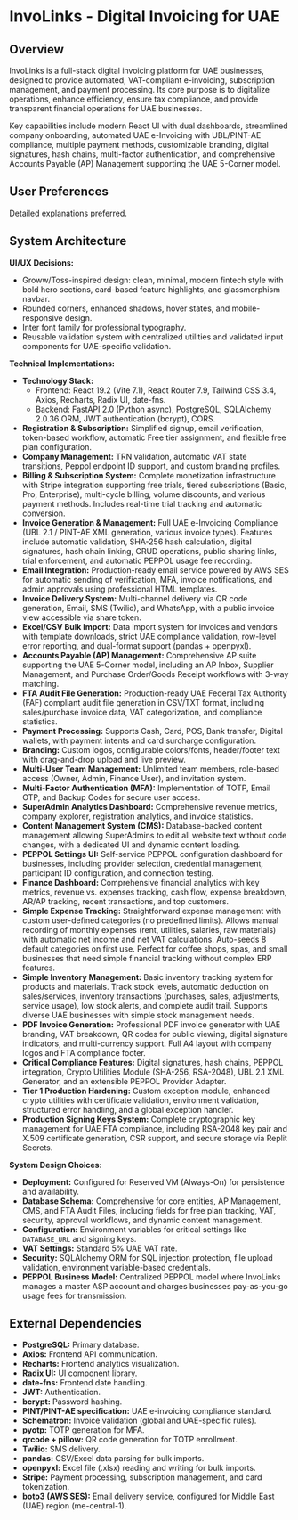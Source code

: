 # InvoLinks - Digital Invoicing for UAE

## Overview
InvoLinks is a full-stack digital invoicing platform for UAE businesses, designed to provide automated, VAT-compliant e-invoicing, subscription management, and payment processing. Its core purpose is to digitalize operations, enhance efficiency, ensure tax compliance, and provide transparent financial operations for UAE businesses.

Key capabilities include modern React UI with dual dashboards, streamlined company onboarding, automated UAE e-Invoicing with UBL/PINT-AE compliance, multiple payment methods, customizable branding, digital signatures, hash chains, multi-factor authentication, and comprehensive Accounts Payable (AP) Management supporting the UAE 5-Corner model.

## User Preferences
Detailed explanations preferred.

## System Architecture

**UI/UX Decisions:**
- Groww/Toss-inspired design: clean, minimal, modern fintech style with bold hero sections, card-based feature highlights, and glassmorphism navbar.
- Rounded corners, enhanced shadows, hover states, and mobile-responsive design.
- Inter font family for professional typography.
- Reusable validation system with centralized utilities and validated input components for UAE-specific validation.

**Technical Implementations:**
- **Technology Stack:**
    - Frontend: React 19.2 (Vite 7.1), React Router 7.9, Tailwind CSS 3.4, Axios, Recharts, Radix UI, date-fns.
    - Backend: FastAPI 2.0 (Python async), PostgreSQL, SQLAlchemy 2.0.36 ORM, JWT authentication (bcrypt), CORS.
- **Registration & Subscription:** Simplified signup, email verification, token-based workflow, automatic Free tier assignment, and flexible free plan configuration.
- **Company Management:** TRN validation, automatic VAT state transitions, Peppol endpoint ID support, and custom branding profiles.
- **Billing & Subscription System:** Complete monetization infrastructure with Stripe integration supporting free trials, tiered subscriptions (Basic, Pro, Enterprise), multi-cycle billing, volume discounts, and various payment methods. Includes real-time trial tracking and automatic conversion.
- **Invoice Generation & Management:** Full UAE e-Invoicing Compliance (UBL 2.1 / PINT-AE XML generation, various invoice types). Features include automatic validation, SHA-256 hash calculation, digital signatures, hash chain linking, CRUD operations, public sharing links, trial enforcement, and automatic PEPPOL usage fee recording.
- **Email Integration:** Production-ready email service powered by AWS SES for automatic sending of verification, MFA, invoice notifications, and admin approvals using professional HTML templates.
- **Invoice Delivery System:** Multi-channel delivery via QR code generation, Email, SMS (Twilio), and WhatsApp, with a public invoice view accessible via share token.
- **Excel/CSV Bulk Import:** Data import system for invoices and vendors with template downloads, strict UAE compliance validation, row-level error reporting, and dual-format support (pandas + openpyxl).
- **Accounts Payable (AP) Management:** Comprehensive AP suite supporting the UAE 5-Corner model, including an AP Inbox, Supplier Management, and Purchase Order/Goods Receipt workflows with 3-way matching.
- **FTA Audit File Generation:** Production-ready UAE Federal Tax Authority (FAF) compliant audit file generation in CSV/TXT format, including sales/purchase invoice data, VAT categorization, and compliance statistics.
- **Payment Processing:** Supports Cash, Card, POS, Bank transfer, Digital wallets, with payment intents and card surcharge configuration.
- **Branding:** Custom logos, configurable colors/fonts, header/footer text with drag-and-drop upload and live preview.
- **Multi-User Team Management:** Unlimited team members, role-based access (Owner, Admin, Finance User), and invitation system.
- **Multi-Factor Authentication (MFA):** Implementation of TOTP, Email OTP, and Backup Codes for secure user access.
- **SuperAdmin Analytics Dashboard:** Comprehensive revenue metrics, company explorer, registration analytics, and invoice statistics.
- **Content Management System (CMS):** Database-backed content management allowing SuperAdmins to edit all website text without code changes, with a dedicated UI and dynamic content loading.
- **PEPPOL Settings UI:** Self-service PEPPOL configuration dashboard for businesses, including provider selection, credential management, participant ID configuration, and connection testing.
- **Finance Dashboard:** Comprehensive financial analytics with key metrics, revenue vs. expenses tracking, cash flow, expense breakdown, AR/AP tracking, recent transactions, and top customers.
- **Simple Expense Tracking:** Straightforward expense management with custom user-defined categories (no predefined limits). Allows manual recording of monthly expenses (rent, utilities, salaries, raw materials) with automatic net income and net VAT calculations. Auto-seeds 8 default categories on first use. Perfect for coffee shops, spas, and small businesses that need simple financial tracking without complex ERP features.
- **Simple Inventory Management:** Basic inventory tracking system for products and materials. Track stock levels, automatic deduction on sales/services, inventory transactions (purchases, sales, adjustments, service usage), low stock alerts, and complete audit trail. Supports diverse UAE businesses with simple stock management needs.
- **PDF Invoice Generation:** Professional PDF invoice generator with UAE branding, VAT breakdown, QR codes for public viewing, digital signature indicators, and multi-currency support. Full A4 layout with company logos and FTA compliance footer.
- **Critical Compliance Features:** Digital signatures, hash chains, PEPPOL integration, Crypto Utilities Module (SHA-256, RSA-2048), UBL 2.1 XML Generator, and an extensible PEPPOL Provider Adapter.
- **Tier 1 Production Hardening:** Custom exception module, enhanced crypto utilities with certificate validation, environment validation, structured error handling, and a global exception handler.
- **Production Signing Keys System:** Complete cryptographic key management for UAE FTA compliance, including RSA-2048 key pair and X.509 certificate generation, CSR support, and secure storage via Replit Secrets.

**System Design Choices:**
- **Deployment:** Configured for Reserved VM (Always-On) for persistence and availability.
- **Database Schema:** Comprehensive for core entities, AP Management, CMS, and FTA Audit Files, including fields for free plan tracking, VAT, security, approval workflows, and dynamic content management.
- **Configuration:** Environment variables for critical settings like `DATABASE_URL` and signing keys.
- **VAT Settings:** Standard 5% UAE VAT rate.
- **Security:** SQLAlchemy ORM for SQL injection protection, file upload validation, environment variable-based credentials.
- **PEPPOL Business Model:** Centralized PEPPOL model where InvoLinks manages a master ASP account and charges businesses pay-as-you-go usage fees for transmission.

## External Dependencies

-   **PostgreSQL:** Primary database.
-   **Axios:** Frontend API communication.
-   **Recharts:** Frontend analytics visualization.
-   **Radix UI:** UI component library.
-   **date-fns:** Frontend date handling.
-   **JWT:** Authentication.
-   **bcrypt:** Password hashing.
-   **PINT/PINT-AE specification:** UAE e-invoicing compliance standard.
-   **Schematron:** Invoice validation (global and UAE-specific rules).
-   **pyotp:** TOTP generation for MFA.
-   **qrcode + pillow:** QR code generation for TOTP enrollment.
-   **Twilio:** SMS delivery.
-   **pandas:** CSV/Excel data parsing for bulk imports.
-   **openpyxl:** Excel file (.xlsx) reading and writing for bulk imports.
-   **Stripe:** Payment processing, subscription management, and card tokenization.
-   **boto3 (AWS SES):** Email delivery service, configured for Middle East (UAE) region (me-central-1).